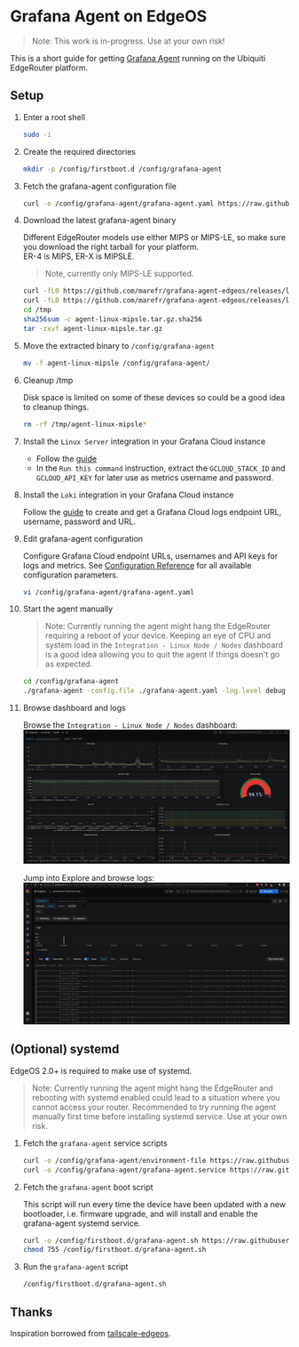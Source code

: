 # Grafana Agent on EdgeOS

> Note: This work is in-progress. Use at your own risk!

This is a short guide for getting [Grafana Agent](https://grafana.com/docs/grafana-cloud/agent/) running on the Ubiquiti EdgeRouter platform.

## Setup

1. Enter a root shell

    ```sh
    sudo -i
    ```

2. Create the required directories

    ```sh
    mkdir -p /config/firstboot.d /config/grafana-agent
    ```

3. Fetch the grafana-agent configuration file

    ```sh
    curl -o /config/grafana-agent/grafana-agent.yaml https://raw.githubusercontent.com/marefr/grafana-agent-edgeos/main/grafana-agent/grafana-agent.yaml
    ```

4. Download the latest grafana-agent binary

    Different EdgeRouter models use either MIPS or MIPS-LE, so make sure you download the right tarball for your platform. <br>
    ER-4 is MIPS, ER-X is MIPSLE.

    > Note, currently only MIPS-LE supported.

    ```sh
    curl -fL0 https://github.com/marefr/grafana-agent-edgeos/releases/latest/download/agent-linux-mipsle.tar.gz.sha256 > /tmp/agent-linux-mipsle.tar.gz.sha256
    curl -fL0 https://github.com/marefr/grafana-agent-edgeos/releases/latest/download/agent-linux-mipsle.tar.gz > /tmp/agent-linux-mipsle.tar.gz
    cd /tmp
    sha256sum -c agent-linux-mipsle.tar.gz.sha256
    tar -zxvf agent-linux-mipsle.tar.gz
    ```

5. Move the extracted binary to `/config/grafana-agent`

    ```sh
    mv -f agent-linux-mipsle /config/grafana-agent/
    ```

6. Cleanup /tmp

    Disk space is limited on some of these devices so could be a good idea to cleanup things.

    ```sh
    rm -rf /tmp/agent-linux-mipsle*
    ```

7. Install the `Linux Server` integration in your Grafana Cloud instance

    - Follow the [guide](https://grafana.com/docs/grafana-cloud/quickstart/agent_linuxnode/)
    - In the `Run this command` instruction, extract the `GCLOUD_STACK_ID` and `GCLOUD_API_KEY` for later use as metrics username and password.

8. Install the `Loki` integration in your Grafana Cloud instance

    Follow the [guide](https://grafana.com/docs/grafana-cloud/quickstart/logs_agent_linuxnode/) to create and get a Grafana Cloud logs endpoint URL, username, password and URL.

9. Edit grafana-agent configuration

    Configure Grafana Cloud endpoint URLs, usernames and API keys for logs and metrics. See [Configuration Reference](https://github.com/grafana/agent/blob/main/docs/configuration-reference.md) for all available configuration parameters.

    ```sh
    vi /config/grafana-agent/grafana-agent.yaml
    ```

10. Start the agent manually

    > Note: Currently running the agent might hang the EdgeRouter requiring a reboot of your device. Keeping an eye of CPU and system load in the `Integration - Linux Node / Nodes` dashboard is a good idea allowing you to quit the agent if things doesn't go as expected.

    ```sh
    cd /config/grafana-agent
    ./grafana-agent -config.file ./grafana-agent.yaml -log.level debug
    ```

11. Browse dashboard and logs

    Browse the `Integration - Linux Node / Nodes` dashboard:
    ![Dashboard](images/dashboard.png)

    Jump into Explore and browse logs:
    ![Logs](images/logs.png)

## (Optional) systemd

EdgeOS 2.0+ is required to make use of systemd.

> Note: Currently running the agent might hang the EdgeRouter and rebooting with systemd enabled could lead to a situation where you cannot access your router. Recommended to try running the agent manually first time before installing systemd service. Use at your own risk.

1. Fetch the `grafana-agent` service scripts

    ```sh
    curl -o /config/grafana-agent/environment-file https://raw.githubusercontent.com/marefr/grafana-agent-edgeos/main/grafana-agent/environment-file
    curl -o /config/grafana-agent/grafana-agent.service https://raw.githubusercontent.com/marefr/grafana-agent-edgeos/main/grafana-agent/grafana-agent.service
    ```

2. Fetch the `grafana-agent` boot script

    This script will run every time the device have been updated with a new bootloader, i.e. firmware upgrade, and will install and enable the grafana-agent systemd service.

    ```sh
    curl -o /config/firstboot.d/grafana-agent.sh https://raw.githubusercontent.com/marefr/grafana-agent-edgeos/main/firstboot.d/grafana-agent.sh
    chmod 755 /config/firstboot.d/grafana-agent.sh
    ```

3. Run the `grafana-agent` script

    ```sh
    /config/firstboot.d/grafana-agent.sh
    ```

## Thanks

Inspiration borrowed from [tailscale-edgeos](https://github.com/jamesog/tailscale-edgeos).
